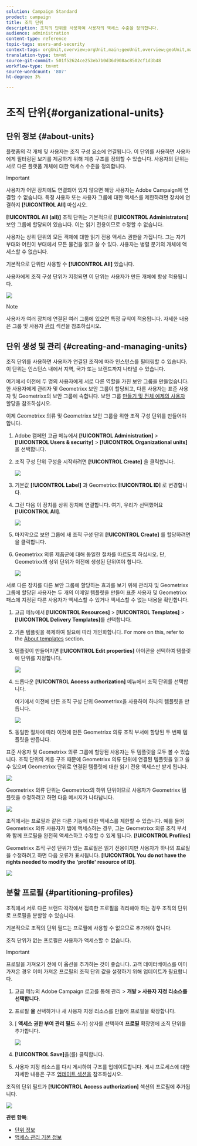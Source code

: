 ```yaml
---
solution: Campaign Standard
product: campaign
title: 조직 단위
description: 조직의 단위를 사용하여 사용자의 액세스 수준을 정의합니다.
audience: administration
content-type: reference
topic-tags: users-and-security
context-tags: orgUnit,overview;orgUnit,main;geoUnit,overview;geoUnit,main
translation-type: tm+mt
source-git-commit: 501f52624ce253eb7b0d36d908ac8502cf1d3b48
workflow-type: tm+mt
source-wordcount: '807'
ht-degree: 3%

---
```



# 조직 단위{#organizational-units}

## 단위 정보 {#about-units}

플랫폼의 각 개체 및 사용자는 조직 구성 요소에 연결됩니다. 이 단위를 사용하면 사용자에게 필터링된 보기를 제공하기 위해 계층 구조를 정의할 수 있습니다. 사용자의 단위는 서로 다른 플랫폼 개체에 대한 액세스 수준을 정의합니다.

>[!IMPORTANT]
>
>사용자가 어떤 장치에도 연결되어 있지 않으면 해당 사용자는 Adobe Campaign에 연결할 수 없습니다. 특정 사용자 또는 사용자 그룹에 대한 액세스를 제한하려면 장치에 연결하지 **[!UICONTROL All]** 마십시오.
>
>**[!UICONTROL All (all)]** 조직 단위는 기본적으로 **[!UICONTROL Administrators]** 보안 그룹에 할당되어 있습니다. 이는 읽기 전용이므로 수정할 수 없습니다.

사용자는 상위 단위의 모든 객체에 대한 읽기 전용 액세스 권한을 가집니다. 그는 자기 부대와 어린이 부대에서 모든 물건을 읽고 쓸 수 있다. 사용자는 병렬 분기의 개체에 액세스할 수 없습니다.

기본적으로 단위만 사용할 수 **[!UICONTROL All]** 있습니다.

사용자에게 조직 구성 단위가 지정되면 이 단위는 사용자가 만든 개체에 항상 적용됩니다.

![](assets/user_management_2.png)

>[!NOTE]
>
>사용자가 여러 장치에 연결된 여러 그룹에 있으면 특정 규칙이 적용됩니다. 자세한 내용은 그룹 및 사용자 [관리](../../administration/using/managing-groups-and-users.md) 섹션을 참조하십시오.

## 단위 생성 및 관리 {#creating-and-managing-units}

조직 단위를 사용하면 사용자가 연결된 조직에 따라 인스턴스를 필터링할 수 있습니다. 이 단위는 인스턴스 내에서 지역, 국가 또는 브랜드까지 나타낼 수 있습니다.

여기에서 이전에 두 명의 사용자에게 서로 다른 역할을 가진 보안 그룹을 만들었습니다.한 사용자에게 관리자 및 Geometrixx 보안 그룹이 할당되고, 다른 사용자는 표준 사용자 및 Geometrixx의 보안 그룹에 속합니다. 보안 그룹 [만들기 및 전체 예제의 사용자](../../administration/using/managing-groups-and-users.md#creating-a-security-group-and-assigning-users) 할당을 참조하십시오.

이제 Geometrixx 의류 및 Geometrixx 보안 그룹을 위한 조직 구성 단위를 만들어야 합니다.

1. Adobe 캠페인 고급 메뉴에서 **[!UICONTROL Administration]** > **[!UICONTROL Users & security]** > **[!UICONTROL Organizational units]**&#x200B;을 선택합니다.
1. 조직 구성 단위 구성을 시작하려면 **[!UICONTROL Create]** 을 클릭합니다.

   ![](assets/manage_units_1.png)

1. 기본값 **[!UICONTROL Label]** 과 Geometrixx **[!UICONTROL ID]** 로 변경합니다.
1. 그런 다음 이 장치를 상위 장치에 연결합니다. 여기, 우리가 선택했어요 **[!UICONTROL All]**.

   ![](assets/manage_units_2.png)

1. 마지막으로 보안 그룹에 새 조직 구성 단위 **[!UICONTROL Create]** 를 할당하려면 을 클릭합니다.
1. Geometrixx 의류 제품군에 대해 동일한 절차를 따르도록 하십시오. 단, Geometrixx의 상위 단위가 이전에 생성된 단위여야 합니다.

   ![](assets/manage_units_3.png)

서로 다른 장치를 다른 보안 그룹에 할당하는 효과를 보기 위해 관리자 및 Geometrixx 그룹에 할당된 사용자는 두 개의 이메일 템플릿을 만들어 표준 사용자 및 Geometrixx 패스에 지정된 다른 사용자가 액세스할 수 있거나 액세스할 수 없는 내용을 확인합니다.

1. 고급 메뉴에서 **[!UICONTROL Resources]** > **[!UICONTROL Templates]** > **[!UICONTROL Delivery Templates]**&#x200B;를 선택합니다.
1. 기존 템플릿을 복제하여 필요에 따라 개인화합니다. For more on this, refer to the [About templates](../../start/using/marketing-activity-templates.md) section.
1. 템플릿이 만들어지면 **[!UICONTROL Edit properties]** 아이콘을 선택하여 템플릿에 단위를 지정합니다.

   ![](assets/manage_units_6.png)

1. 드롭다운 **[!UICONTROL Access authorization]** 메뉴에서 조직 단위를 선택합니다.

   여기에서 이전에 만든 조직 구성 단위 Geometrixx을 사용하여 하나의 템플릿을 만듭니다.

   ![](assets/manage_units_5.png)

1. 동일한 절차에 따라 이전에 만든 Geometrixx 의류 조직 부서에 할당된 두 번째 템플릿을 만듭니다.

표준 사용자 및 Geometrixx 의류 그룹에 할당된 사용자는 두 템플릿을 모두 볼 수 있습니다. 조직 단위의 계층 구조 때문에 Geometrixx 의류 단위에 연결된 템플릿을 읽고 쓸 수 있으며 Geometrixx 단위로 연결된 템플릿에 대한 읽기 전용 액세스만 받게 됩니다.

![](assets/manage_units_7.png)

Geometrixx 의류 단위는 Geometrixx의 하위 단위이므로 사용자가 Geometrixx 템플릿을 수정하려고 하면 다음 메시지가 나타납니다.

![](assets/manage_units_8.png)

조직에서는 프로필과 같은 다른 기능에 대한 액세스를 제한할 수 있습니다. 예를 들어 Geometrixx 의류 사용자가 탭에 액세스하는 경우, 그는 Geometrixx 의류 조직 부서와 함께 프로필을 완전히 액세스하고 수정할 수 있게 됩니다. **[!UICONTROL Profiles]**

Geometrixx 조직 구성 단위가 있는 프로필은 읽기 전용이지만 사용자가 하나의 프로필을 수정하려고 하면 다음 오류가 표시됩니다. **[!UICONTROL You do not have the rights needed to modify the 'profile' resource of ID]**.

![](assets/manage_units_10.png)

## 분할 프로필 {#partitioning-profiles}

조직에서 서로 다른 브랜드 각각에서 접촉한 프로필을 격리해야 하는 경우 조직의 단위로 프로필을 분할할 수 있습니다.

기본적으로 조직의 단위 필드는 프로필에 사용할 수 없으므로 추가해야 합니다.

조직 단위가 없는 프로필은 사용자가 액세스할 수 없습니다.

>[!IMPORTANT]
>
>프로필을 가져오기 전에 이 옵션을 추가하는 것이 좋습니다. 고객 데이터베이스를 이미 가져온 경우 이미 가져온 프로필의 조직 단위 값을 설정하기 위해 업데이트가 필요합니다.

1. 고급 메뉴의 Adobe Campaign 로고를 통해 관리 > **개발 > 사용자 지정 리소스를 선택합니다**.
1. 프로필 **을** 선택하거나 새 사용자 지정 리소스를 만들어 프로필을 확장합니다.
1. [ **액세스 권한 부여 관리 필드** 추가] 상자를 선택하여 **프로필** 확장명에 조직 단위를 추가합니다.

   ![](assets/user_management_9.png)

1. **[!UICONTROL Save]**&#x200B;을(를) 클릭합니다.
1. 사용자 지정 리소스를 다시 게시하여 구조를 업데이트합니다. 게시 프로세스에 대한 자세한 내용은 구조 [업데이트 섹션을](../../developing/using/data-model-concepts.md) 참조하십시오.

조직의 단위 필드가 **[!UICONTROL Access authorization]** 섹션의 프로필에 추가됩니다.

![](assets/user_management_10.png)

**관련 항목**:

* [단위 정보](../../administration/using/organizational-units.md#about-units)
* [액세스 관리 기본 정보](../../administration/using/about-access-management.md)

